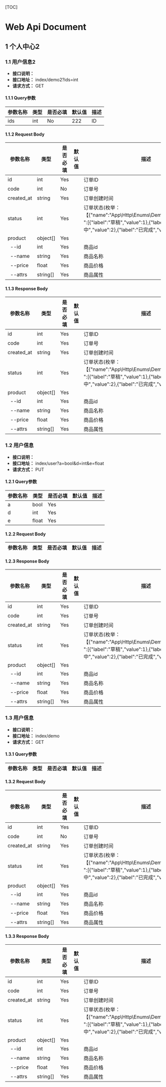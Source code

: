 [TOC]
# Web Api Document

## 1 个人中心2
### 1.1 用户信息2
- **接口说明：** 
- **接口地址：** index/demo2?ids=int
- **请求方式：** GET
#### 1.1.1 Query参数
| 参数名称 | 类型 | 是否必填 | 默认值 | 描述 |
| --- | --- | --- | --- | --- |
| ids | int | No | 222 | ID |
#### 1.1.2 Request Body
| 参数名称 | 类型 | 是否必填 | 默认值 | 描述 |
| --- | --- | --- | --- | --- |
| id | int | Yes |  | 订单ID |
| code | int | No |  | 订单号 |
| created_at | string | Yes |  | 订单创建时间 |
| status | int | Yes |  | 订单状态(枚举：【{"name":"App\\Http\\Enums\\DemoStatus","labelData":[{"label":"草稿","value":1},{"label":"处理中","value":2},{"label":"已完成","value":3}]}】) |
| product | object[] | Yes |  |  |
| &nbsp;&nbsp;--id | int | Yes |  | 商品id |
| &nbsp;&nbsp;--name | string | Yes |  | 商品名称 |
| &nbsp;&nbsp;--price | float | Yes |  | 商品价格 |
| &nbsp;&nbsp;--attrs | string[] | Yes |  | 商品属性 |
#### 1.1.3 Response Body
| 参数名称 | 类型 | 是否必填 | 默认值 | 描述 |
| --- | --- | --- | --- | --- |
| id | int | Yes |  | 订单ID |
| code | int | Yes |  | 订单号 |
| created_at | string | Yes |  | 订单创建时间 |
| status | int | Yes |  | 订单状态(枚举：【{"name":"App\\Http\\Enums\\DemoStatus","labelData":[{"label":"草稿","value":1},{"label":"处理中","value":2},{"label":"已完成","value":3}]}】) |
| product | object[] | Yes |  |  |
| &nbsp;&nbsp;--id | int | Yes |  | 商品id |
| &nbsp;&nbsp;--name | string | Yes |  | 商品名称 |
| &nbsp;&nbsp;--price | float | Yes |  | 商品价格 |
| &nbsp;&nbsp;--attrs | string[] | Yes |  | 商品属性 |
### 1.2 用户信息
- **接口说明：** 
- **接口地址：** index/user?a=bool&d=int&e=float
- **请求方式：** PUT
#### 1.2.1 Query参数
| 参数名称 | 类型 | 是否必填 | 默认值 | 描述 |
| --- | --- | --- | --- | --- |
| a | bool | Yes |  |  |
| d | int | Yes |  |  |
| e | float | Yes |  |  |
#### 1.2.2 Request Body
| 参数名称 | 类型 | 是否必填 | 默认值 | 描述 |
| --- | --- | --- | --- | --- |
#### 1.2.3 Response Body
| 参数名称 | 类型 | 是否必填 | 默认值 | 描述 |
| --- | --- | --- | --- | --- |
| id | int | Yes |  | 订单ID |
| code | int | Yes |  | 订单号 |
| created_at | string | Yes |  | 订单创建时间 |
| status | int | Yes |  | 订单状态(枚举：【{"name":"App\\Http\\Enums\\DemoStatus","labelData":[{"label":"草稿","value":1},{"label":"处理中","value":2},{"label":"已完成","value":3}]}】) |
| product | object[] | Yes |  |  |
| &nbsp;&nbsp;--id | int | Yes |  | 商品id |
| &nbsp;&nbsp;--name | string | Yes |  | 商品名称 |
| &nbsp;&nbsp;--price | float | Yes |  | 商品价格 |
| &nbsp;&nbsp;--attrs | string[] | Yes |  | 商品属性 |
### 1.3 用户信息
- **接口说明：** 
- **接口地址：** index/demo
- **请求方式：** GET
#### 1.3.1 Query参数
| 参数名称 | 类型 | 是否必填 | 默认值 | 描述 |
| --- | --- | --- | --- | --- |
#### 1.3.2 Request Body
| 参数名称 | 类型 | 是否必填 | 默认值 | 描述 |
| --- | --- | --- | --- | --- |
| id | int | Yes |  | 订单ID |
| code | int | No |  | 订单号 |
| created_at | string | Yes |  | 订单创建时间 |
| status | int | Yes |  | 订单状态(枚举：【{"name":"App\\Http\\Enums\\DemoStatus","labelData":[{"label":"草稿","value":1},{"label":"处理中","value":2},{"label":"已完成","value":3}]}】) |
| product | object[] | Yes |  |  |
| &nbsp;&nbsp;--id | int | Yes |  | 商品id |
| &nbsp;&nbsp;--name | string | Yes |  | 商品名称 |
| &nbsp;&nbsp;--price | float | Yes |  | 商品价格 |
| &nbsp;&nbsp;--attrs | string[] | Yes |  | 商品属性 |
#### 1.3.3 Response Body
| 参数名称 | 类型 | 是否必填 | 默认值 | 描述 |
| --- | --- | --- | --- | --- |
| id | int | Yes |  | 订单ID |
| code | int | Yes |  | 订单号 |
| created_at | string | Yes |  | 订单创建时间 |
| status | int | Yes |  | 订单状态(枚举：【{"name":"App\\Http\\Enums\\DemoStatus","labelData":[{"label":"草稿","value":1},{"label":"处理中","value":2},{"label":"已完成","value":3}]}】) |
| product | object[] | Yes |  |  |
| &nbsp;&nbsp;--id | int | Yes |  | 商品id |
| &nbsp;&nbsp;--name | string | Yes |  | 商品名称 |
| &nbsp;&nbsp;--price | float | Yes |  | 商品价格 |
| &nbsp;&nbsp;--attrs | string[] | Yes |  | 商品属性 |